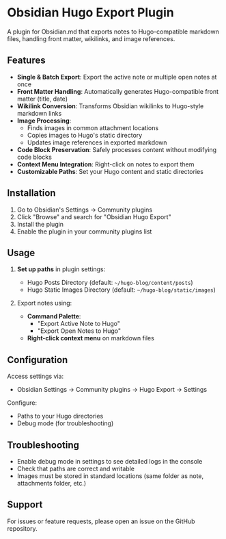 # Obsidian Hugo Export Plugin

A plugin for Obsidian.md that exports notes to Hugo-compatible markdown files, handling front matter, wikilinks, and image references.

## Features

- **Single & Batch Export**: Export the active note or multiple open notes at once
- **Front Matter Handling**: Automatically generates Hugo-compatible front matter (title, date)
- **Wikilink Conversion**: Transforms Obsidian wikilinks to Hugo-style markdown links
- **Image Processing**:
  - Finds images in common attachment locations
  - Copies images to Hugo's static directory
  - Updates image references in exported markdown
- **Code Block Preservation**: Safely processes content without modifying code blocks
- **Context Menu Integration**: Right-click on notes to export them
- **Customizable Paths**: Set your Hugo content and static directories

## Installation

1. Go to Obsidian's Settings → Community plugins
2. Click "Browse" and search for "Obsidian Hugo Export"
3. Install the plugin
4. Enable the plugin in your community plugins list

## Usage

1. **Set up paths** in plugin settings:
   - Hugo Posts Directory (default: `~/hugo-blog/content/posts`)
   - Hugo Static Images Directory (default: `~/hugo-blog/static/images`)

2. Export notes using:
   - **Command Palette**: 
     - "Export Active Note to Hugo"
     - "Export Open Notes to Hugo"
   - **Right-click context menu** on markdown files

## Configuration

Access settings via:
- Obsidian Settings → Community plugins → Hugo Export → Settings

Configure:
- Paths to your Hugo directories
- Debug mode (for troubleshooting)

## Troubleshooting

- Enable debug mode in settings to see detailed logs in the console
- Check that paths are correct and writable
- Images must be stored in standard locations (same folder as note, attachments folder, etc.)

## Support

For issues or feature requests, please open an issue on the GitHub repository.
